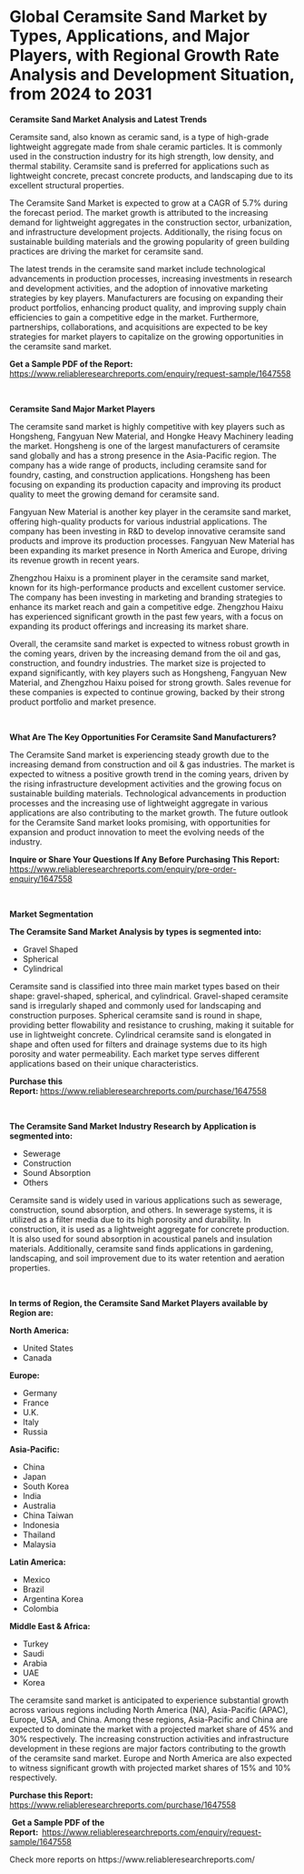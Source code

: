 <p><h1>Global Ceramsite Sand Market by Types, Applications, and Major Players, with Regional Growth Rate Analysis and Development Situation, from 2024 to 2031</h1></p><p><strong>Ceramsite Sand Market Analysis and Latest Trends</strong></p>
<p><p>Ceramsite sand, also known as ceramic sand, is a type of high-grade lightweight aggregate made from shale ceramic particles. It is commonly used in the construction industry for its high strength, low density, and thermal stability. Ceramsite sand is preferred for applications such as lightweight concrete, precast concrete products, and landscaping due to its excellent structural properties.</p><p>The Ceramsite Sand Market is expected to grow at a CAGR of 5.7% during the forecast period. The market growth is attributed to the increasing demand for lightweight aggregates in the construction sector, urbanization, and infrastructure development projects. Additionally, the rising focus on sustainable building materials and the growing popularity of green building practices are driving the market for ceramsite sand.</p><p>The latest trends in the ceramsite sand market include technological advancements in production processes, increasing investments in research and development activities, and the adoption of innovative marketing strategies by key players. Manufacturers are focusing on expanding their product portfolios, enhancing product quality, and improving supply chain efficiencies to gain a competitive edge in the market. Furthermore, partnerships, collaborations, and acquisitions are expected to be key strategies for market players to capitalize on the growing opportunities in the ceramsite sand market.</p></p>
<p><strong>Get a Sample PDF of the Report:&nbsp;</strong> <a href="https://www.reliableresearchreports.com/enquiry/request-sample/1647558">https://www.reliableresearchreports.com/enquiry/request-sample/1647558</a></p>
<p>&nbsp;</p>
<p><strong>Ceramsite Sand Major Market Players</strong></p>
<p><p>The ceramsite sand market is highly competitive with key players such as Hongsheng, Fangyuan New Material, and Hongke Heavy Machinery leading the market. Hongsheng is one of the largest manufacturers of ceramsite sand globally and has a strong presence in the Asia-Pacific region. The company has a wide range of products, including ceramsite sand for foundry, casting, and construction applications. Hongsheng has been focusing on expanding its production capacity and improving its product quality to meet the growing demand for ceramsite sand.</p><p>Fangyuan New Material is another key player in the ceramsite sand market, offering high-quality products for various industrial applications. The company has been investing in R&D to develop innovative ceramsite sand products and improve its production processes. Fangyuan New Material has been expanding its market presence in North America and Europe, driving its revenue growth in recent years.</p><p>Zhengzhou Haixu is a prominent player in the ceramsite sand market, known for its high-performance products and excellent customer service. The company has been investing in marketing and branding strategies to enhance its market reach and gain a competitive edge. Zhengzhou Haixu has experienced significant growth in the past few years, with a focus on expanding its product offerings and increasing its market share.</p><p>Overall, the ceramsite sand market is expected to witness robust growth in the coming years, driven by the increasing demand from the oil and gas, construction, and foundry industries. The market size is projected to expand significantly, with key players such as Hongsheng, Fangyuan New Material, and Zhengzhou Haixu poised for strong growth. Sales revenue for these companies is expected to continue growing, backed by their strong product portfolio and market presence.</p></p>
<p>&nbsp;</p>
<p><strong>What Are The Key Opportunities For Ceramsite Sand Manufacturers?</strong></p>
<p><p>The Ceramsite Sand market is experiencing steady growth due to the increasing demand from construction and oil & gas industries. The market is expected to witness a positive growth trend in the coming years, driven by the rising infrastructure development activities and the growing focus on sustainable building materials. Technological advancements in production processes and the increasing use of lightweight aggregate in various applications are also contributing to the market growth. The future outlook for the Ceramsite Sand market looks promising, with opportunities for expansion and product innovation to meet the evolving needs of the industry.</p></p>
<p><strong>Inquire or Share Your Questions If Any Before Purchasing This Report:</strong> <a href="https://www.reliableresearchreports.com/enquiry/pre-order-enquiry/1647558">https://www.reliableresearchreports.com/enquiry/pre-order-enquiry/1647558</a></p>
<p>&nbsp;</p>
<p><strong>Market Segmentation</strong></p>
<p><strong>The Ceramsite Sand Market Analysis by types is segmented into:</strong></p>
<p><ul><li>Gravel Shaped</li><li>Spherical</li><li>Cylindrical</li></ul></p>
<p><p>Ceramsite sand is classified into three main market types based on their shape: gravel-shaped, spherical, and cylindrical. Gravel-shaped ceramsite sand is irregularly shaped and commonly used for landscaping and construction purposes. Spherical ceramsite sand is round in shape, providing better flowability and resistance to crushing, making it suitable for use in lightweight concrete. Cylindrical ceramsite sand is elongated in shape and often used for filters and drainage systems due to its high porosity and water permeability. Each market type serves different applications based on their unique characteristics.</p></p>
<p><strong>Purchase this Report:&nbsp;</strong><a href="https://www.reliableresearchreports.com/purchase/1647558">https://www.reliableresearchreports.com/purchase/1647558</a></p>
<p>&nbsp;</p>
<p><strong>The Ceramsite Sand Market Industry Research by Application is segmented into:</strong></p>
<p><ul><li>Sewerage</li><li>Construction</li><li>Sound Absorption</li><li>Others</li></ul></p>
<p><p>Ceramsite sand is widely used in various applications such as sewerage, construction, sound absorption, and others. In sewerage systems, it is utilized as a filter media due to its high porosity and durability. In construction, it is used as a lightweight aggregate for concrete production. It is also used for sound absorption in acoustical panels and insulation materials. Additionally, ceramsite sand finds applications in gardening, landscaping, and soil improvement due to its water retention and aeration properties.</p></p>
<p>&nbsp;</p>
<p><strong>In terms of Region, the Ceramsite Sand Market Players available by Region are:</strong></p>
<p>
    <p> <strong> North America: </strong>
        <ul>
            <li>United States</li>
            <li>Canada</li>
        </ul>
        </p> 
    <p> <strong> Europe: </strong>
        <ul>
            <li>Germany</li>
            <li>France</li>
            <li>U.K.</li>
            <li>Italy</li>
            <li>Russia</li>
        </ul>
        </p> 
    <p> <strong> Asia-Pacific: </strong>
        <ul>
            <li>China</li>
            <li>Japan</li>
            <li>South Korea</li>
            <li>India</li>
            <li>Australia</li>
            <li>China Taiwan</li>
            <li>Indonesia</li>
            <li>Thailand</li>
            <li>Malaysia</li>
        </ul>
        </p> 
    <p> <strong> Latin America: </strong>
        <ul>
            <li>Mexico</li>
            <li>Brazil</li>
            <li>Argentina Korea</li>
            <li>Colombia</li>
        </ul>
        </p> 
    <p> <strong> Middle East & Africa: </strong>
        <ul>
            <li>Turkey</li>
            <li>Saudi</li>
            <li>Arabia</li>
            <li>UAE</li>
            <li>Korea</li>
        </ul>
    </p>
    </p>
<p><p>The ceramsite sand market is anticipated to experience substantial growth across various regions including North America (NA), Asia-Pacific (APAC), Europe, USA, and China. Among these regions, Asia-Pacific and China are expected to dominate the market with a projected market share of 45% and 30% respectively. The increasing construction activities and infrastructure development in these regions are major factors contributing to the growth of the ceramsite sand market. Europe and North America are also expected to witness significant growth with projected market shares of 15% and 10% respectively.</p></p>
<p><strong>Purchase this Report: </strong><a href="https://www.reliableresearchreports.com/purchase/1647558">https://www.reliableresearchreports.com/purchase/1647558</a></p>
<p>&nbsp;<strong>Get a Sample PDF of the Report:&nbsp;&nbsp;</strong><a href="https://www.reliableresearchreports.com/enquiry/request-sample/1647558">https://www.reliableresearchreports.com/enquiry/request-sample/1647558</a></p>
<p><strong></strong></p>
<p>Check more reports on https://www.reliableresearchreports.com/</p>